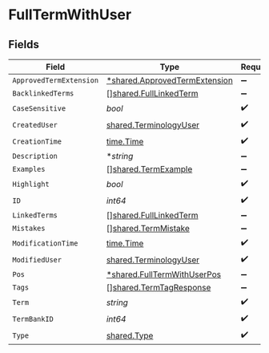 # FullTermWithUser


## Fields

| Field                                                                         | Type                                                                          | Required                                                                      | Description                                                                   |
| ----------------------------------------------------------------------------- | ----------------------------------------------------------------------------- | ----------------------------------------------------------------------------- | ----------------------------------------------------------------------------- |
| `ApprovedTermExtension`                                                       | [*shared.ApprovedTermExtension](../../models/shared/approvedtermextension.md) | :heavy_minus_sign:                                                            | N/A                                                                           |
| `BacklinkedTerms`                                                             | [][shared.FullLinkedTerm](../../models/shared/fulllinkedterm.md)              | :heavy_minus_sign:                                                            | N/A                                                                           |
| `CaseSensitive`                                                               | *bool*                                                                        | :heavy_check_mark:                                                            | N/A                                                                           |
| `CreatedUser`                                                                 | [shared.TerminologyUser](../../models/shared/terminologyuser.md)              | :heavy_check_mark:                                                            | N/A                                                                           |
| `CreationTime`                                                                | [time.Time](https://pkg.go.dev/time#Time)                                     | :heavy_check_mark:                                                            | N/A                                                                           |
| `Description`                                                                 | **string*                                                                     | :heavy_minus_sign:                                                            | N/A                                                                           |
| `Examples`                                                                    | [][shared.TermExample](../../models/shared/termexample.md)                    | :heavy_minus_sign:                                                            | N/A                                                                           |
| `Highlight`                                                                   | *bool*                                                                        | :heavy_check_mark:                                                            | N/A                                                                           |
| `ID`                                                                          | *int64*                                                                       | :heavy_check_mark:                                                            | N/A                                                                           |
| `LinkedTerms`                                                                 | [][shared.FullLinkedTerm](../../models/shared/fulllinkedterm.md)              | :heavy_minus_sign:                                                            | N/A                                                                           |
| `Mistakes`                                                                    | [][shared.TermMistake](../../models/shared/termmistake.md)                    | :heavy_minus_sign:                                                            | N/A                                                                           |
| `ModificationTime`                                                            | [time.Time](https://pkg.go.dev/time#Time)                                     | :heavy_check_mark:                                                            | N/A                                                                           |
| `ModifiedUser`                                                                | [shared.TerminologyUser](../../models/shared/terminologyuser.md)              | :heavy_check_mark:                                                            | N/A                                                                           |
| `Pos`                                                                         | [*shared.FullTermWithUserPos](../../models/shared/fulltermwithuserpos.md)     | :heavy_minus_sign:                                                            | N/A                                                                           |
| `Tags`                                                                        | [][shared.TermTagResponse](../../models/shared/termtagresponse.md)            | :heavy_minus_sign:                                                            | N/A                                                                           |
| `Term`                                                                        | *string*                                                                      | :heavy_check_mark:                                                            | N/A                                                                           |
| `TermBankID`                                                                  | *int64*                                                                       | :heavy_check_mark:                                                            | N/A                                                                           |
| `Type`                                                                        | [shared.Type](../../models/shared/type.md)                                    | :heavy_check_mark:                                                            | N/A                                                                           |